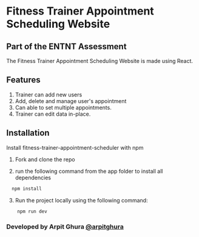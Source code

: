# Fitness Trainer Appointment Scheduling Website

## Part of the ENTNT Assessment

The Fitness Trainer Appointment Scheduling Website is made using React. 

## Features

1. Trainer can add new users
2. Add, delete and manage user's appointment
3. Can able to set multiple appointments.
4. Trainer can edit data in-place. 


## Installation

Install fitness-trainer-appointment-scheduler with npm

1. Fork and clone the repo

2. run the following command from the app folder to install all dependencies
```bash
  npm install
```

3. Run the project locally using the following command:
```bash
    npm run dev
```
    

### Developed by Arpit Ghura [@arpitghura](https://www.github.com/arpitghura)